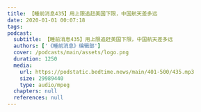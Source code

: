 ```yaml
---
title: 【睡前消息435】用上限追赶美国下限，中国航天差多远
date: 2020-01-01 00:07:18
tags:
podcast:
  subtitle: 【睡前消息435】用上限追赶美国下限，中国航天差多远
  authors: ['《睡前消息》编辑部']
  cover: /podcasts/main/assets/logo.png
  duration: 1250
  media:
    url: https://podstatic.bedtime.news/main/401-500/435.mp3
    size: 29989440
    type: audio/mpeg
  chapters: null
  references: null
---
```

